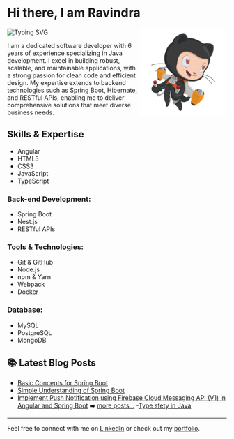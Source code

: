 # Hi there, I am Ravindra

![Typing SVG](https://readme-typing-svg.herokuapp.com?color=36BCF7&lines=Software+Developer;Backend+Developer;Passionate+Coder;Tech+Enthusiast)
<img src="cat.png" align="right" width="200"/>

I am a dedicated software developer with 6 years of experience specializing in Java development. I excel in building robust, scalable, and maintainable applications, with a 
strong passion for clean code and efficient design. My expertise extends to backend technologies such as Spring Boot, Hibernate, and RESTful APIs, enabling me to deliver 
comprehensive solutions that meet diverse business needs.





## Skills & Expertise
- Angular
- HTML5
- CSS3
- JavaScript
- TypeScript

### Back-end Development:
- Spring Boot
- Nest.js
- RESTful APIs

### Tools & Technologies:
- Git & GitHub
- Node.js
- npm & Yarn
- Webpack
- Docker

### Database:
- MySQL
- PostgreSQL
- MongoDB

## 📚 Latest Blog Posts
- [Basic Concepts for Spring Boot](https://ravindrasiddavatam.wordpress.com/2024/08/15/basics-of-springboot/)
- [Simple Understanding of Spring Boot](#)
- [Implement Push Notification using Firebase Cloud Messaging API (V1) in Angular and Spring Boot](#)
➡️ [more posts...](#)
-[Type sfety in Java](https://ravindrasiddavatam.wordpress.com/2024/08/15/type-safety-in-java/)

---

Feel free to connect with me on [LinkedIn](#) or check out my [portfolio](#).

